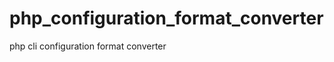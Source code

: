 php_configuration_format_converter
==================================

php cli configuration format converter
